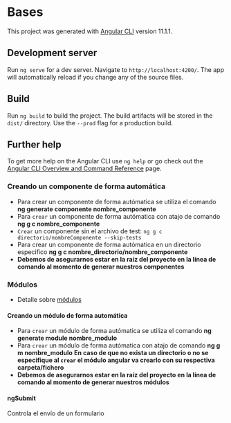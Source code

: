 # Bases

This project was generated with [Angular CLI](https://github.com/angular/angular-cli) version 11.1.1.

## Development server

Run `ng serve` for a dev server. Navigate to `http://localhost:4200/`. The app will automatically reload if you change any of the source files.

## Build

Run `ng build` to build the project. The build artifacts will be stored in the `dist/` directory. Use the `--prod` flag for a production build.

## Further help

To get more help on the Angular CLI use `ng help` or go check out the [Angular CLI Overview and Command Reference](https://angular.io/cli) page.

### Creando un componente de forma automática

* Para crear un componente de forma autómatica se utiliza el comando **ng generate componente nombre_componente**
* Para `crear` un componente de forma autómatica con atajo de comando **ng g c nombre_componente**
* `Crear` un componente sin el archivo de test: `ng g c directorio/nombreComponente --skip-tests`
* Para crear un componente de forma autómatica en un directorio especifico **ng g c nombre_directorio/nombre_componente**
* **Debemos de asegurarnos estar en la raíz del proyecto en la línea de comando al momento de generar nuestros componentes**


### Módulos

* Detalle sobre [módulos](https://academia-binaria.com/base-aplicacion-angular/)

#### Creando un módulo de forma automática

* Para `crear` un módulo de forma autómatica se utiliza el comando **ng generate module nombre_modulo**
* Para `crear` un módulo de forma autómatica con atajo de comando **ng g m nombre_modulo**
**En caso de que no exista un directorio o no se especifique al `crear` el módulo angular va crearlo con su respectiva carpeta/fichero**
* **Debemos de asegurarnos estar en la raíz del proyecto en la línea de comando al momento de generar nuestros módulos**

#### ngSubmit

Controla el envío de un formulario
